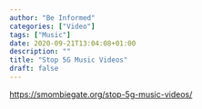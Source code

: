 ```yaml
---
author: "Be Informed"
categories: ["Video"]
tags: ["Music"]
date: 2020-09-21T13:04:08+01:00
description: ""
title: "Stop 5G Music Videos"
draft: false
---
```


https://smombiegate.org/stop-5g-music-videos/